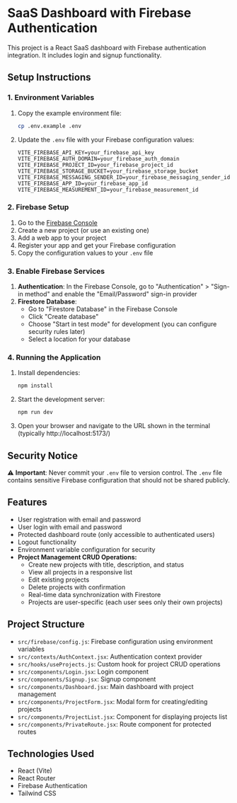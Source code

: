 # SaaS Dashboard with Firebase Authentication

This project is a React SaaS dashboard with Firebase authentication integration. It includes login and signup functionality.

## Setup Instructions

### 1. Environment Variables

1. Copy the example environment file:

   ```bash
   cp .env.example .env
   ```

2. Update the `.env` file with your Firebase configuration values:
   ```
   VITE_FIREBASE_API_KEY=your_firebase_api_key
   VITE_FIREBASE_AUTH_DOMAIN=your_firebase_auth_domain
   VITE_FIREBASE_PROJECT_ID=your_firebase_project_id
   VITE_FIREBASE_STORAGE_BUCKET=your_firebase_storage_bucket
   VITE_FIREBASE_MESSAGING_SENDER_ID=your_firebase_messaging_sender_id
   VITE_FIREBASE_APP_ID=your_firebase_app_id
   VITE_FIREBASE_MEASUREMENT_ID=your_firebase_measurement_id
   ```

### 2. Firebase Setup

1. Go to the [Firebase Console](https://console.firebase.google.com/)
2. Create a new project (or use an existing one)
3. Add a web app to your project
4. Register your app and get your Firebase configuration
5. Copy the configuration values to your `.env` file

### 3. Enable Firebase Services

1. **Authentication**: In the Firebase Console, go to "Authentication" > "Sign-in method" and enable the "Email/Password" sign-in provider
2. **Firestore Database**:
   - Go to "Firestore Database" in the Firebase Console
   - Click "Create database"
   - Choose "Start in test mode" for development (you can configure security rules later)
   - Select a location for your database

### 4. Running the Application

1. Install dependencies:

   ```bash
   npm install
   ```

2. Start the development server:

   ```bash
   npm run dev
   ```

3. Open your browser and navigate to the URL shown in the terminal (typically http://localhost:5173/)

## Security Notice

⚠️ **Important**: Never commit your `.env` file to version control. The `.env` file contains sensitive Firebase configuration that should not be shared publicly.

## Features

- User registration with email and password
- User login with email and password
- Protected dashboard route (only accessible to authenticated users)
- Logout functionality
- Environment variable configuration for security
- **Project Management CRUD Operations:**
  - Create new projects with title, description, and status
  - View all projects in a responsive list
  - Edit existing projects
  - Delete projects with confirmation
  - Real-time data synchronization with Firestore
  - Projects are user-specific (each user sees only their own projects)

## Project Structure

- `src/firebase/config.js`: Firebase configuration using environment variables
- `src/contexts/AuthContext.jsx`: Authentication context provider
- `src/hooks/useProjects.js`: Custom hook for project CRUD operations
- `src/components/Login.jsx`: Login component
- `src/components/Signup.jsx`: Signup component
- `src/components/Dashboard.jsx`: Main dashboard with project management
- `src/components/ProjectForm.jsx`: Modal form for creating/editing projects
- `src/components/ProjectList.jsx`: Component for displaying projects list
- `src/components/PrivateRoute.jsx`: Route component for protected routes

## Technologies Used

- React (Vite)
- React Router
- Firebase Authentication
- Tailwind CSS
